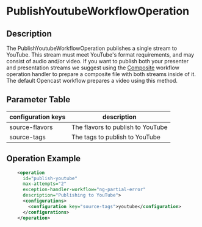 PublishYoutubeWorkflowOperation
===============================


Description
-----------

The PublishYoutubeWorkflowOperation publishes a single stream to YouTube.  This stream must meet YouTube's format
requirements, and may consist of audio and/or video.  If you want to publish both your presenter and presentation
streams we suggest using the [Composite](composite-woh.md) workflow operation handler to prepare a composite file
with both streams inside of it.  The default Opencast workflow prepares a video using this method.


Parameter Table
---------------

|configuration keys         |description                                                                   |
|---------------------------|------------------------------------------------------------------------------|
|source-flavors             |The flavors to publish to YouTube                                             |
|source-tags                |The tags to publish to YouTube                                                |


Operation Example
-----------------

```xml
    <operation
      id="publish-youtube"
      max-attempts="2"
      exception-handler-workflow="ng-partial-error"
      description="Publishing to YouTube">
      <configurations>
        <configuration key="source-tags">youtube</configuration>
      </configurations>
    </operation>
```
